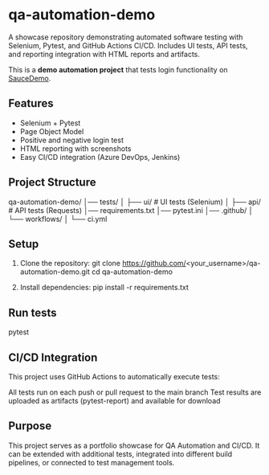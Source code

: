 # qa-automation-demo
A showcase repository demonstrating automated software testing with Selenium, Pytest, and GitHub Actions CI/CD. Includes UI tests, API tests, and reporting integration with HTML reports and artifacts.

This is a **demo automation project** that tests login functionality on [SauceDemo](https://www.saucedemo.com/).

## Features
- Selenium + Pytest
- Page Object Model
- Positive and negative login test
- HTML reporting with screenshots
- Easy CI/CD integration (Azure DevOps, Jenkins)


## Project Structure
qa-automation-demo/
│── tests/
│ ├── ui/ # UI tests (Selenium)
│ ├── api/ # API tests (Requests)
│── requirements.txt
│── pytest.ini
│── .github/
│ └── workflows/
│ └── ci.yml

## Setup
1. Clone the repository:
   git clone https://github.com/<your_username>/qa-automation-demo.git
   cd qa-automation-demo

2. Install dependencies:
   pip install -r requirements.txt

## Run tests
pytest

## CI/CD Integration
This project uses GitHub Actions to automatically execute tests:

All tests run on each push or pull request to the main branch
Test results are uploaded as artifacts (pytest-report) and available for download

## Purpose
This project serves as a portfolio showcase for QA Automation and CI/CD.
It can be extended with additional tests, integrated into different build pipelines, or connected to test management tools.
